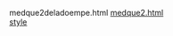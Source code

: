 medque2deladoempe.html 
<a href='https://gabrielryanft.github.io/learning/cursoemvideo/htmlecss/css/medque/medque2deladoempe.html/medque2.html/' target='_blank' rel='next'>medque2.html</a><br/>
<a href='https://gabrielryanft.github.io/learning/cursoemvideo/htmlecss/css/medque/medque2deladoempe.html/style/' target='_blank' rel='next'>style</a><br/>
